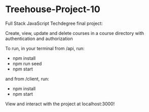# Treehouse-Project-10
 Full Stack JavaScript Techdegree final project:
 
 Create, view, update and delete courses in a course directory with authentication and authorization

 To run, in your terminal from /api, run:

- npm install
- npm run seed
- npm start

and from /client, run:

- npm install
- npm start

View and interact with the project at localhost:3000!
